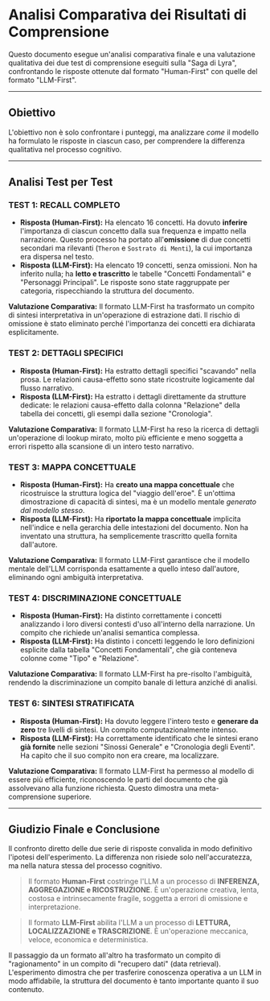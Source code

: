 # Analisi Comparativa dei Risultati di Comprensione

Questo documento esegue un'analisi comparativa finale e una valutazione qualitativa dei due test di comprensione eseguiti sulla "Saga di Lyra", confrontando le risposte ottenute dal formato "Human-First" con quelle del formato "LLM-First".

---

## Obiettivo

L'obiettivo non è solo confrontare i punteggi, ma analizzare _come_ il modello ha formulato le risposte in ciascun caso, per comprendere la differenza qualitativa nel processo cognitivo.

---

## Analisi Test per Test

### TEST 1: RECALL COMPLETO

- **Risposta (Human-First):** Ha elencato 16 concetti. Ha dovuto **inferire** l'importanza di ciascun concetto dalla sua frequenza e impatto nella narrazione. Questo processo ha portato all'**omissione** di due concetti secondari ma rilevanti (`Theron` e `Sostrato di Menti`), la cui importanza era dispersa nel testo.
- **Risposta (LLM-First):** Ha elencato 19 concetti, senza omissioni. Non ha inferito nulla; ha **letto e trascritto** le tabelle "Concetti Fondamentali" e "Personaggi Principali". Le risposte sono state raggruppate per categoria, rispecchiando la struttura del documento.

**Valutazione Comparativa:** Il formato LLM-First ha trasformato un compito di sintesi interpretativa in un'operazione di estrazione dati. Il rischio di omissione è stato eliminato perché l'importanza dei concetti era dichiarata esplicitamente.

### TEST 2: DETTAGLI SPECIFICI

- **Risposta (Human-First):** Ha estratto dettagli specifici "scavando" nella prosa. Le relazioni causa-effetto sono state ricostruite logicamente dal flusso narrativo.
- **Risposta (LLM-First):** Ha estratto i dettagli direttamente da strutture dedicate: le relazioni causa-effetto dalla colonna "Relazione" della tabella dei concetti, gli esempi dalla sezione "Cronologia".

**Valutazione Comparativa:** Il formato LLM-First ha reso la ricerca di dettagli un'operazione di lookup mirato, molto più efficiente e meno soggetta a errori rispetto alla scansione di un intero testo narrativo.

### TEST 3: MAPPA CONCETTUALE

- **Risposta (Human-First):** Ha **creato una mappa concettuale** che ricostruisce la struttura logica del "viaggio dell'eroe". È un'ottima dimostrazione di capacità di sintesi, ma è un modello mentale _generato dal modello stesso_.
- **Risposta (LLM-First):** Ha **riportato la mappa concettuale** implicita nell'indice e nella gerarchia delle intestazioni del documento. Non ha inventato una struttura, ha semplicemente trascritto quella fornita dall'autore.

**Valutazione Comparativa:** Il formato LLM-First garantisce che il modello mentale dell'LLM corrisponda esattamente a quello inteso dall'autore, eliminando ogni ambiguità interpretativa.

### TEST 4: DISCRIMINAZIONE CONCETTUALE

- **Risposta (Human-First):** Ha distinto correttamente i concetti analizzando i loro diversi contesti d'uso all'interno della narrazione. Un compito che richiede un'analisi semantica complessa.
- **Risposta (LLM-First):** Ha distinto i concetti leggendo le loro definizioni esplicite dalla tabella "Concetti Fondamentali", che già conteneva colonne come "Tipo" e "Relazione".

**Valutazione Comparativa:** Il formato LLM-First ha pre-risolto l'ambiguità, rendendo la discriminazione un compito banale di lettura anziché di analisi.

### TEST 6: SINTESI STRATIFICATA

- **Risposta (Human-First):** Ha dovuto leggere l'intero testo e **generare da zero** tre livelli di sintesi. Un compito computazionalmente intenso.
- **Risposta (LLM-First):** Ha correttamente identificato che le sintesi erano **già fornite** nelle sezioni "Sinossi Generale" e "Cronologia degli Eventi". Ha capito che il suo compito non era creare, ma localizzare.

**Valutazione Comparativa:** Il formato LLM-First ha permesso al modello di essere più efficiente, riconoscendo le parti del documento che già assolvevano alla funzione richiesta. Questo dimostra una meta-comprensione superiore.

---

## Giudizio Finale e Conclusione

Il confronto diretto delle due serie di risposte convalida in modo definitivo l'ipotesi dell'esperimento. La differenza non risiede solo nell'accuratezza, ma nella natura stessa del processo cognitivo.

> Il formato **Human-First** costringe l'LLM a un processo di **INFERENZA, AGGREGAZIONE e RICOSTRUZIONE**. È un'operazione creativa, lenta, costosa e intrinsecamente fragile, soggetta a errori di omissione e interpretazione.

> Il formato **LLM-First** abilita l'LLM a un processo di **LETTURA, LOCALIZZAZIONE e TRASCRIZIONE**. È un'operazione meccanica, veloce, economica e deterministica.

Il passaggio da un formato all'altro ha trasformato un compito di "ragionamento" in un compito di "recupero dati" (data retrieval). L'esperimento dimostra che per trasferire conoscenza operativa a un LLM in modo affidabile, la struttura del documento è tanto importante quanto il suo contenuto.
